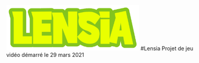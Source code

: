 <img src="Assets/Resources/Textures/logo.png" width="350" title="hover text">
#Lensia
Projet de jeu vidéo démarré le 29 mars 2021
